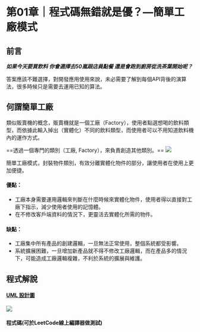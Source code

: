 第01章｜程式碼無錯就是優？—簡單工廠模式
===

前言
---
***如果今天要買飲料
你會選擇去50嵐跟店員點餐
還是會跑到廚房從洗茶葉開始呢？***

答案應該不難選擇，對開發應用使用來說，未必需要了解到每個API背後的演算法，很多時候只是需要去運用已知的算法。

何謂簡單工廠
---

類似販賣機的概念，販賣機就是一個工廠（Factory），使用者點選想喝的飲料類型，而依據此輸入掉出（實體化）不同的飲料類型，而使用者可以不用知道飲料機內的運作方式。

==透過一個專門的類別（工廠, Factory），來負責創造其他類別。==
![](https://i.imgur.com/CrmD5Pa.png)

簡單工廠模式，封裝物件類別，有效分離實體化物件的部分，讓使用者在使用上更加便捷。


#### 優點：
* 工廠本身需要運用邏輯來判斷在什麼時候來實體化物件，使用者得以直接對工廠下指示，減少使用者使用的記憶體。
* 在不修改客戶端資料的情況下，更靈活去實體化所需的物件。
#### 缺點：
* 工廠集中所有產品的創建邏輯，一旦無法正常使用，整個系統都受影響。
* 系統擴展困難，一旦增加新產品就不得不修改工廠邏輯，而在產品多的情況下，可能造成工廠邏輯複雜，不利於系統的擴展與維護。


程式解說
---
#### [UML 設計圖](https://app.diagrams.net/#G1-vKR46sCItbG-AlQojtEFMKqc4vDdaFy)
![](https://i.imgur.com/Htq6Toy.png)



#### 程式碼(可於LeetCode線上編譯器做測試)
